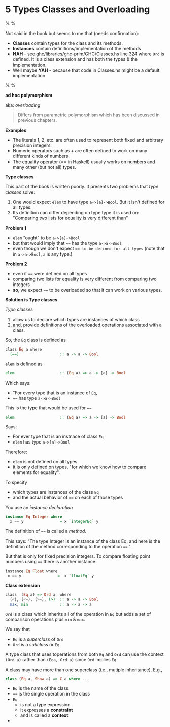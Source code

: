 # 5 Types Classes and Overloading
% %

Not said in the book but seems to me that (needs confirmation):
- **Classes** contain types for the class and its methods.
- **Instances** contain definitions/implementation of the methods
- **NAH** - see ghc/libraries/ghc-prim/GHC/Classes.hs line 324 where `Ord` is defined. It is a class extension and has both the types & the implementation.
- Well maybe **YAH**  - because that code in Classes.hs might be a default implementation

% %

**ad hoc polymorphism**

aka:   *overloading*

> Differs from parametric polymorphism which has been discussed in previous chapters.

**Examples**

- The literals 1, 2, etc. are often used to represent both fixed and arbitrary precision integers.
- Numeric operators such as + are often defined to work on many different kinds of numbers.
- The equality operator (== in Haskell) usually works on numbers and many other (but not all) types.

**Type classes**

This part of the book is written poorly. It presents two problems that *type classes* solve:
1. One would expect `elem` to have type `a->[a]->Bool`. But it isn't defined for all types.
2. Its definition can differ depending on type type it is used on: "Comparing two lists for equality is very different than"

**Problem 1**
- `elem` "ought" to be `a->[a]->Bool`
- but that would imply that `==` has the type `a->a->Bool`
- even though we don't expect `== to be defined for all types` (note that in `a->a->Bool`, `a` is any type.)

**Problem 2**
- even if `==` were defined on all types
- comparing two lists for equality is very different from comparing two integers
- **so**, we expect `==` to be overloaded so that it can work on various types.

**Solution is Type classes**

*Type classes*
1. allow us to declare which types are instances of which class
2. and, provide definitions of the overloaded operations associated with a class.

So, the `Eq` class is defined as

```haskell
class Eq a where   
  (==)                  :: a -> a -> Bool
```

`elem` is defined as

```haskell
elem                    :: (Eq a) => a -> [a] -> Bool
```

Which says: 
- "For every type that is an instance of `Eq`, 
- `==` has type `a->a->Bool`

This is the type that would be used for `==`

```haskell
elem                    :: (Eq a) => a -> [a] -> Bool
```

Says:
- For ever type that is an instnace of class `Eq`
- `elem` has type `a->[a]->Bool`

Therefore:
- `elem` is not defined on all types
- it is only defined on types, "for which we know how to compare elements for equality".

To specify 
- which types are instances of the class `Eq`
- and the actual behavior of `==` on each of those types

You use an *instance declaration*

```haskell
instance Eq Integer where
  x == y                = x `integerEq` y
```

The definition of `==` is called a *method*.

This says: "The type Integer is an instance of the class Eq, and here is the definition of the method corresponding to the operation `==`."

But that is only for fixed precision integers. To compare floating point numbers using `==` there is another instance:

```haskell
instance Eq Float where  
 x == y                =  x `floatEq` y
```

**Class extension**

```haskell
class  (Eq a) => Ord a  where  
  (<), (<=), (>=), (>)  :: a -> a -> Bool  
  max, min              :: a -> a -> a
```

`Ord` is a class which inherits all of the operation in `Eq` but adds a set of comparison operations plus `min` & `max`.

We say that 
- `Eq` is a *superclass* of `Ord`
- `Ord` is a *subclass* or `Eq`

A type class that uses toperations from both `Eq` and `Ord` can use the context `(Ord a)` rather than `(Eqa, Ord a)` since `Ord` implies `Eq`.

A class may have more than one superclass (i.e., mutiple inheritance). E.g., 

```haskell
class (Eq a, Show a) => C a where ...
```














- `Eq` is the name of the class
- `==` is the single operation in the class
- `Eq` 
	- is not a type expression.
	- it expresses a **constraint**
	- and is called a **context**
- 
